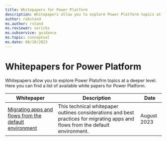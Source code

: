 ```yaml
---
title: Whitepapers for Power Platform
description: Whitepapers allow you to explore Power Platform topics at a deeper level.
author: robstand
ms.author: rstand
ms.reviewer: sericks
ms.subservice: guidance
ms.topic: conceptual
ms.date: 08/10/2023
---
```

# Whitepapers for Power Platform

Whitepapers allow you to explore Power Platofrm topics at a deeper level. Here you can find a list of available white papers for Power Platform.

| Whitepaper | Description | Date |
| --- | --- | --- |
| [Migrating apps and flows from the default environment](whitepaper-migrating-from-default-environment.md) |This technical whitepaper outlines considerations and best practices for migrating apps and flows from the default environment. | August 2023 |
